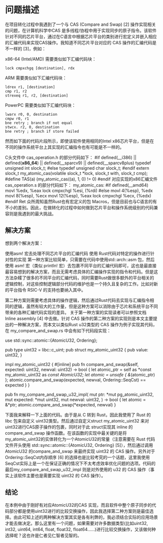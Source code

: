 # 问题描述

在项目转化过程中我遇到了一个与 CAS (Compare and Swap) [2] 操作实现相关的问题，在计算机科学中CAS 是多线程/协程中用于实现同步的原子指令。该软件针对不同的芯片平台，通过在C语言中根据芯片平台的类别进行宏定义并嵌入相应的汇编代码来实现CAS操作。我知道不同芯片平台对应的 CAS 操作的汇编代码是不一样的 [3]，例如：

x86-64 (Intel/AMD) 需要类似如下汇编代码块：

    lock cmpxchgq [destination], rdx
ARM 需要类似如下汇编代码块：

    ldrex r1, [destination]
    cmp r1, r2
    strexeq r1, r2, [destination]
PowerPC 需要类似如下汇编代码块：

    lwarx r0, 0, destination
    cmpw r0, r1
    bne retry ; branch if not equal
    stwcx. r2, 0, destination
    bne retry ; branch if store failed
然而如下面的代码片段所示，即使该软件使用相同的Intel x86芯片平台，但是在不同的操作系统平台上其实现的汇编指令也有可能是不一样的。

C头文件中 cas_operation.h 的部分代码如下：
#if defined(__i386) || defined(__x86_64__) || defined(__sparcv9) || defined(__sparcv8plus)
typedef unsigned int slock_t;
#else
typedef unsigned char slock_t;
#endif
extern slock_t my_atomic_cas(volatile slock_t *lock, slock_t with, slock_t cmp);
#define TAS(a) (my_atomic_cas((a), 1, 0) != 0)
#endif
对应实现的x86汇编文件 cas_operation.s 的部分代码如下：
my_atomic_cas:
#if defined(__amd64)
 movl       %edx, %eax
 lock
 cmpxchgl   %esi, (%rdi)
#else
 movl    4(%esp), %edx
 movl    8(%esp), %ecx
 movl    12(%esp), %eax
 lock
 cmpxchgl %ecx, (%edx)
#endif
 Ret
众所周知虽然Rust也有宏定义的包 Macros，但是目前也与C语言的有不小的差别。因此，在做转化的过程中如何做到芯片平台和操作系统级别的代码兼容则是我遇到的最大挑战。

## 解决方案

想到两个解决方案：

使用asm! 宏去处理不同芯片平台的汇编代码
使用 Rust代码对特定的操作进行针对性的实现
第一种方案比较简单，只需要在代码中使用std::arch::asm 包，然后使用 asm! 宏（类似 println! 宏）去包裹不同平台的汇编代码即可，这也是最直接最容易想到的解决方案，而且无需考虑具体的汇编操作实现的指令和代码。但是这方法杂糅了很多的不同平台的汇编代码，同时需要Rust做很多额外的平台相关的逻辑控制，对这些控制逻辑部分代码的维护也是一个持久且复杂的工作。比如对新的平台指令 RSIC-V 的支持也要纳入其中。

第二种方案则需要考虑具体的操作逻辑，然后通过Rust代码去实现与汇编指令相同的逻辑，虽然有较大的工作量，但是这种方案可以消除由于芯片和系统平台不同带来的各种汇编代码实现的差异。 关于第一种方案的实现读者可以参照文档 Inline assembly [4] 中去做。针对 CAS 操作的第二种方案的实现则是本文主要提出的一种解决方案，而本文以类似Rust u32类型的 CAS 操作为例子实现其代码，在 my_compare_and_swap.rs 中会有如下代码段实现：

use std::sync::atomic::{AtomicU32, Ordering};

pub type uint32 = libc::c_uint;
pub struct my_atomic_uint32 {
 pub value: uint32,
}

impl my_atomic_uint32 {
    #[inline]
    pub fn compare_and_swap(&self, expected: uint32, newval: uint32) -> bool {
        let atomic_ptr = self as *const my_atomic_uint32 as *const AtomicU32;
        let atomic = unsafe { &*(atomic_ptr) };
        atomic.compare_and_swap(expected, newval, Ordering::SeqCst) == expected
    }
}

pub fn my_compare_and_swap_u32_impl(
    mut ptr: *mut pg_atomic_uint32,
    mut expected: *mut uint32,
    mut newval: uint32,
) -> bool {
 let atomic = &*ptr;
 atomic.compare_and_swap(*expected, newval)
}

下面我来解释一下上面的代码。由于是从 C 转到 Rust，因此我使用了 Rust 的 libc 包来自定义 uint32类型。然后通过自定义struct my_atomic_uint32 来对uint32进行CAS原子操作的包裹，同时对于此 struct实现其 inline 的compare_and_swap 操作函数。在该函数的实现中最关键的是将my_atomic_uint32的实体转化为一个AtomicU32的常量（注意需要在 Rust 代码文件开头使用 std::sync::atomic::{AtomicU32, Ordering} [5]），然后通过调用 AtomicU32 的compare_and_swap 来最终实现 uint32 的 CAS 操作。另外对于Ordering::SeqCst内存顺序 [6] 的选择也是比较考究的一个话题，这里我使用 SeqCst实际上是一个在保证正确的情况下不太考虑效率优化问题的选项。代码的最后my_compare_and_swap_u32_impl 则是对外使用的 u32 的 CAS 操作（事实上该软件主要也是需要实现 uint32 的 CAS 操作）。

## 结论

在本例中由于刚好有对应AtomicU32的CAS 实现，而且软件中整个原子同步的代码部分都是使用uint32进行的比较交换操作，因此我选择第二种方案则是最佳选择。由此可知上述的两种解决方案其实是各有利弊的，我必须结合实际的应用场景才能去做决定。那么这里有一个问题，如果需要对许多数据类型(比如uint32, int32, uint64, int64, float, float32, float64……)进行比较交换操作，又该做何种选择呢？这也许是仁者见仁智者见智的。